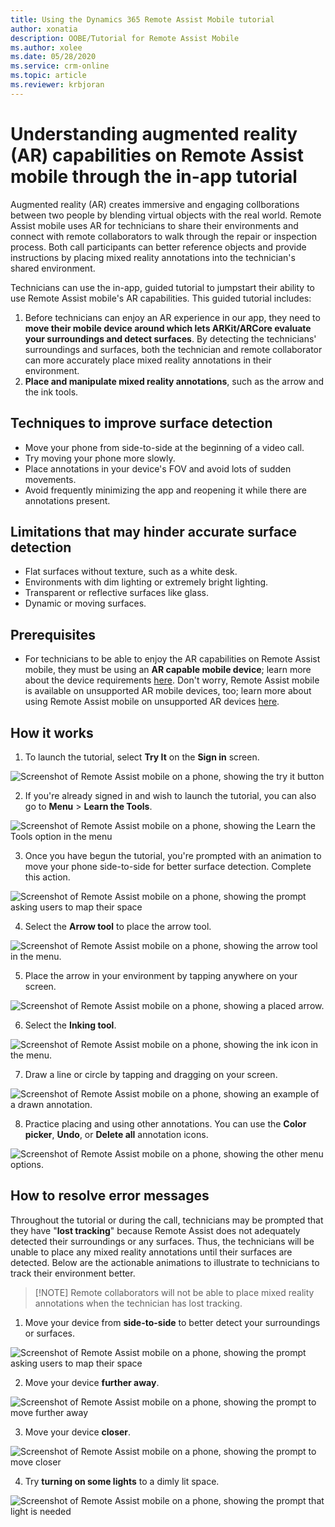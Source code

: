 ```yaml
---
title: Using the Dynamics 365 Remote Assist Mobile tutorial
author: xonatia
description: OOBE/Tutorial for Remote Assist Mobile 
ms.author: xolee
ms.date: 05/28/2020
ms.service: crm-online
ms.topic: article
ms.reviewer: krbjoran
---
```

# Understanding augmented reality (AR) capabilities on Remote Assist mobile through the in-app tutorial

Augmented reality (AR) creates immersive and engaging collborations between two people by blending virtual objects with the real world. Remote Assist mobile uses AR for technicians to share their environments and connect with remote collaborators to walk through the repair or inspection process. Both call participants can better reference objects and provide instructions by placing mixed reality annotations into the technician's shared environment. 

Technicians can use the in-app, guided tutorial to jumpstart their ability to use Remote Assist mobile's AR capabilities. This guided tutorial includes:

1. Before technicians can enjoy an AR experience in our app, they need to **move their mobile device around which lets ARKit/ARCore evaluate your surroundings and detect surfaces**. By detecting the technicians' surroundings and surfaces, both the technician and remote collaborator can more accurately place mixed reality annotations in their environment. 
2. **Place and manipulate mixed reality annotations**, such as the arrow and the ink tools.

## Techniques to improve surface detection
- Move your phone from side-to-side at the beginning of a video call.
- Try moving your phone more slowly.
- Place annotations in your device's FOV and avoid lots of sudden movements.
- Avoid frequently minimizing the app and reopening it while there are annotations present.

## Limitations that may hinder accurate surface detection
- Flat surfaces without texture, such as a white desk.
- Environments with dim lighting or extremely bright lighting.
- Transparent or reflective surfaces like glass.
- Dynamic or moving surfaces.

## Prerequisites 
- For technicians to be able to enjoy the AR capabilities on Remote Assist mobile, they must be using an **AR capable mobile device**; learn more about the device requirements [here](https://docs.microsoft.com/dynamics365/mixed-reality/remote-assist/requirements). Don't worry, Remote Assist mobile is available on unsupported AR mobile devices, too; learn more about using Remote Assist mobile on unsupported AR devices [here](mobile-app/using-devices-without-AR.md). 

## How it works

1. To launch the tutorial, select **Try It** on the **Sign in** screen.

![Screenshot of Remote Assist mobile on a phone, showing the try it button](./media/13.png "Try It")

2. If you're already signed in and wish to launch the tutorial, you can also go to **Menu** > **Learn the Tools**. 

![Screenshot of Remote Assist mobile on a phone, showing the Learn the Tools option in the menu](./media/14b.png "Try Tools")

3. Once you have begun the tutorial, you're prompted with an animation to move your phone side-to-side for better surface detection. Complete this action. 

![Screenshot of Remote Assist mobile on a phone, showing the prompt asking users to map their space](./media/15.png "Map Space")

4. Select the **Arrow tool** to place the arrow tool.

![Screenshot of Remote Assist mobile on a phone, showing the arrow tool in the menu.](./media/16.png "Select Arrow")

5. Place the arrow in your environment by tapping anywhere on your screen. 

![Screenshot of Remote Assist mobile on a phone, showing a placed arrow.](./media/17a.png "Place Arrow")

6. Select the **Inking tool**.

![Screenshot of Remote Assist mobile on a phone, showing the ink icon in the menu.](./media/18.png "Select Ink")

7. Draw a line or circle by tapping and dragging on your screen. 

![Screenshot of Remote Assist mobile on a phone, showing an example of a drawn annotation.](./media/19b.png "Draw")

8. Practice placing and using other annotations. You can use the **Color picker**, **Undo**, or **Delete all** annotation icons. 

![Screenshot of Remote Assist mobile on a phone, showing the other menu options.](./media/20a.png "Other")

## How to resolve error messages 

Throughout the tutorial or during the call, technicians may be prompted that they have "**lost tracking**" because Remote Assist does not adequately detected their surroundings or any surfaces. Thus, the technicians will be unable to place any mixed reality annotations until their surfaces are detected. Below are the actionable animations to illustrate to technicians to track their environment better.

> [!NOTE] Remote collaborators will not be able to place mixed reality annotations when the technician has lost tracking. 

1. Move your device from **side-to-side** to better detect your surroundings or surfaces.

![Screenshot of Remote Assist mobile on a phone, showing the prompt asking users to map their space](./media/15.png "Map Space")

2. Move your device **further away**.

![Screenshot of Remote Assist mobile on a phone, showing the prompt to move further away](./media/22.png "Far Away")

3. Move your device **closer**.

![Screenshot of Remote Assist mobile on a phone, showing the prompt to move closer](./media/23.png "Closer")

4. Try **turning on some lights** to a dimly lit space.

![Screenshot of Remote Assist mobile on a phone, showing the prompt that light is needed](./media/24.png "More light needed")
